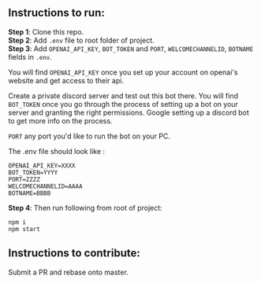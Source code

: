 ## Instructions to run:

**Step 1**: Clone this repo.  
**Step 2**: Add `.env` file to root folder of project.  
**Step 3**: Add `OPENAI_API_KEY`, `BOT_TOKEN` and `PORT`, `WELCOMECHANNELID`, `BOTNAME` fields in `.env`.

You will find `OPENAI_API_KEY` once you set up your account on openai's website and get access to their api.

Create a private discord server and test out this bot there.
You will find `BOT_TOKEN` once you go through the process of setting up a bot on your server and granting the right permissions. Google setting up a discord bot to get more info on the process.

`PORT` any port you'd like to run the bot on your PC.

The .env file should look like :

```
OPENAI_API_KEY=XXXX
BOT_TOKEN=YYYY
PORT=ZZZZ
WELCOMECHANNELID=AAAA
BOTNAME=BBBB

```

**Step 4**: Then run following from root of project:

```
npm i
npm start
```

## Instructions to contribute:

Submit a PR and rebase onto master.
